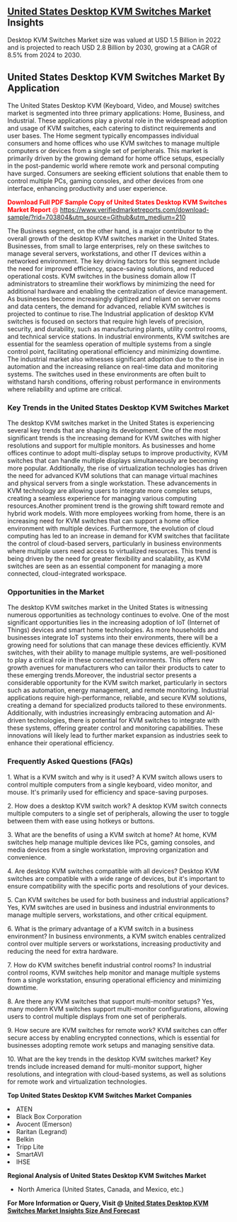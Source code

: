 <h2><a href="https://www.verifiedmarketreports.com/download-sample/?rid=703804&amp;utm_source=Github&amp;utm_medium=210" target="_blank">United States Desktop KVM Switches Market</a> Insights</h2><p>Desktop KVM Switches Market size was valued at USD 1.5 Billion in 2022 and is projected to reach USD 2.8 Billion by 2030, growing at a CAGR of 8.5% from 2024 to 2030.</p><p><h2>United States Desktop KVM Switches Market By Application</h2>The United States Desktop KVM (Keyboard, Video, and Mouse) switches market is segmented into three primary applications: Home, Business, and Industrial. These applications play a pivotal role in the widespread adoption and usage of KVM switches, each catering to distinct requirements and user bases. The Home segment typically encompasses individual consumers and home offices who use KVM switches to manage multiple computers or devices from a single set of peripherals. This market is primarily driven by the growing demand for home office setups, especially in the post-pandemic world where remote work and personal computing have surged. Consumers are seeking efficient solutions that enable them to control multiple PCs, gaming consoles, and other devices from one interface, enhancing productivity and user experience.<p><p><span class=""><span style="color: #ff0000;"><strong>Download Full PDF Sample Copy of United States Desktop KVM Switches Market Report</strong> @ </span><a href="https://www.verifiedmarketreports.com/download-sample/?rid=703804&amp;utm_source=Github&amp;utm_medium=210" target="_blank">https://www.verifiedmarketreports.com/download-sample/?rid=703804&amp;utm_source=Github&amp;utm_medium=210</a></span></p></p>The Business segment, on the other hand, is a major contributor to the overall growth of the desktop KVM switches market in the United States. Businesses, from small to large enterprises, rely on these switches to manage several servers, workstations, and other IT devices within a networked environment. The key driving factors for this segment include the need for improved efficiency, space-saving solutions, and reduced operational costs. KVM switches in the business domain allow IT administrators to streamline their workflows by minimizing the need for additional hardware and enabling the centralization of device management. As businesses become increasingly digitized and reliant on server rooms and data centers, the demand for advanced, reliable KVM switches is projected to continue to rise.The Industrial application of desktop KVM switches is focused on sectors that require high levels of precision, security, and durability, such as manufacturing plants, utility control rooms, and technical service stations. In industrial environments, KVM switches are essential for the seamless operation of multiple systems from a single control point, facilitating operational efficiency and minimizing downtime. The industrial market also witnesses significant adoption due to the rise in automation and the increasing reliance on real-time data and monitoring systems. The switches used in these environments are often built to withstand harsh conditions, offering robust performance in environments where reliability and uptime are critical.<h3>Key Trends in the United States Desktop KVM Switches Market</h3>The desktop KVM switches market in the United States is experiencing several key trends that are shaping its development. One of the most significant trends is the increasing demand for KVM switches with higher resolutions and support for multiple monitors. As businesses and home offices continue to adopt multi-display setups to improve productivity, KVM switches that can handle multiple displays simultaneously are becoming more popular. Additionally, the rise of virtualization technologies has driven the need for advanced KVM solutions that can manage virtual machines and physical servers from a single workstation. These advancements in KVM technology are allowing users to integrate more complex setups, creating a seamless experience for managing various computing resources.Another prominent trend is the growing shift toward remote and hybrid work models. With more employees working from home, there is an increasing need for KVM switches that can support a home office environment with multiple devices. Furthermore, the evolution of cloud computing has led to an increase in demand for KVM switches that facilitate the control of cloud-based servers, particularly in business environments where multiple users need access to virtualized resources. This trend is being driven by the need for greater flexibility and scalability, as KVM switches are seen as an essential component for managing a more connected, cloud-integrated workspace.<h3>Opportunities in the Market</h3>The desktop KVM switches market in the United States is witnessing numerous opportunities as technology continues to evolve. One of the most significant opportunities lies in the increasing adoption of IoT (Internet of Things) devices and smart home technologies. As more households and businesses integrate IoT systems into their environments, there will be a growing need for solutions that can manage these devices efficiently. KVM switches, with their ability to manage multiple systems, are well-positioned to play a critical role in these connected environments. This offers new growth avenues for manufacturers who can tailor their products to cater to these emerging trends.Moreover, the industrial sector presents a considerable opportunity for the KVM switch market, particularly in sectors such as automation, energy management, and remote monitoring. Industrial applications require high-performance, reliable, and secure KVM solutions, creating a demand for specialized products tailored to these environments. Additionally, with industries increasingly embracing automation and AI-driven technologies, there is potential for KVM switches to integrate with these systems, offering greater control and monitoring capabilities. These innovations will likely lead to further market expansion as industries seek to enhance their operational efficiency.<h3>Frequently Asked Questions (FAQs)</h3><p>1. What is a KVM switch and why is it used? A KVM switch allows users to control multiple computers from a single keyboard, video monitor, and mouse. It's primarily used for efficiency and space-saving purposes.</p><p>2. How does a desktop KVM switch work? A desktop KVM switch connects multiple computers to a single set of peripherals, allowing the user to toggle between them with ease using hotkeys or buttons.</p><p>3. What are the benefits of using a KVM switch at home? At home, KVM switches help manage multiple devices like PCs, gaming consoles, and media devices from a single workstation, improving organization and convenience.</p><p>4. Are desktop KVM switches compatible with all devices? Desktop KVM switches are compatible with a wide range of devices, but it's important to ensure compatibility with the specific ports and resolutions of your devices.</p><p>5. Can KVM switches be used for both business and industrial applications? Yes, KVM switches are used in business and industrial environments to manage multiple servers, workstations, and other critical equipment.</p><p>6. What is the primary advantage of a KVM switch in a business environment? In business environments, a KVM switch enables centralized control over multiple servers or workstations, increasing productivity and reducing the need for extra hardware.</p><p>7. How do KVM switches benefit industrial control rooms? In industrial control rooms, KVM switches help monitor and manage multiple systems from a single workstation, ensuring operational efficiency and minimizing downtime.</p><p>8. Are there any KVM switches that support multi-monitor setups? Yes, many modern KVM switches support multi-monitor configurations, allowing users to control multiple displays from one set of peripherals.</p><p>9. How secure are KVM switches for remote work? KVM switches can offer secure access by enabling encrypted connections, which is essential for businesses adopting remote work setups and managing sensitive data.</p><p>10. What are the key trends in the desktop KVM switches market? Key trends include increased demand for multi-monitor support, higher resolutions, and integration with cloud-based systems, as well as solutions for remote work and virtualization technologies.</p></p><p><strong>Top United States Desktop KVM Switches Market Companies</strong></p><div data-test-id=""><p><li>ATEN</li><li> Black Box Corporation</li><li> Avocent (Emerson)</li><li> Raritan (Legrand)</li><li> Belkin</li><li> Tripp Lite</li><li> SmartAVI</li><li> IHSE</li></p><div><strong>Regional Analysis of&nbsp;United States Desktop KVM Switches Market</strong></div><ul><li dir="ltr"><p dir="ltr">North America&nbsp;(United States, Canada, and Mexico, etc.)</p></li></ul><p><strong>For More Information or Query, Visit @&nbsp;</strong><strong><a href="https://www.verifiedmarketreports.com/product/desktop-kvm-switches-market/?utm_source=Github&amp;utm_medium=210" target="_blank">United States Desktop KVM Switches Market Insights Size And Forecast</a></strong></p></div>
